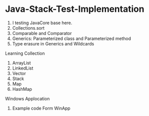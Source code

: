 # Java-Stack-Test-Implementation
1. I testing JavaCore base here.
2. Collections.sort 
3. Comparable and Comparator
4. Generics: Parameterized class and Parameterized method
5. Type erasure in Generics and Wildcards

Learning Collection
1. ArrayList
2. LinkedList
3. Vector
4. Stack
5. Map
6. HashMap


Windows Applocation
1. Example code Form WinApp